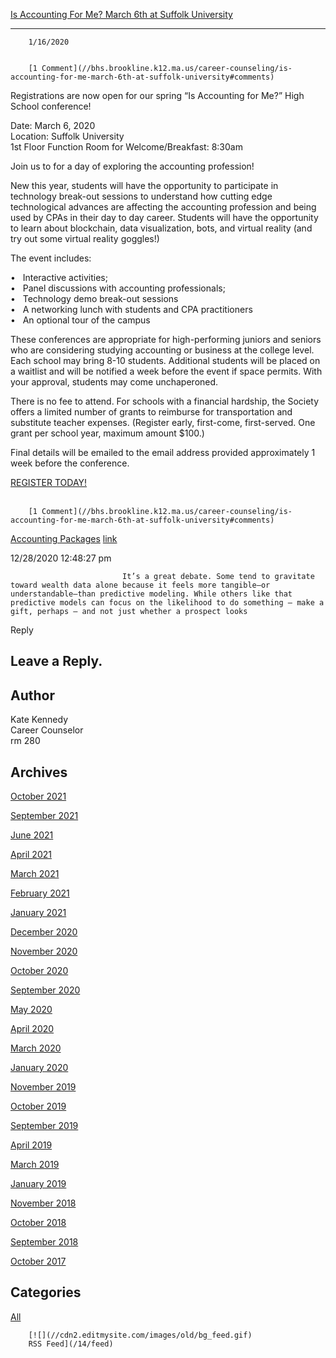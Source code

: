 [Is Accounting For Me? March 6th at Suffolk University](//bhs.brookline.k12.ma.us/career-counseling/is-accounting-for-me-march-6th-at-suffolk-university)

			
--------------------------------------------------------------------------------------------------------------------------------------------------------------

		1/16/2020
	

		[1 Comment](//bhs.brookline.k12.ma.us/career-counseling/is-accounting-for-me-march-6th-at-suffolk-university#comments)
	

Registrations are now open for our spring “Is Accounting for Me?” High School conference!  
  
Date: March 6, 2020  
Location: Suffolk University  
1st Floor Function Room for Welcome/Breakfast: 8:30am  
  
Join us to for a day of exploring the accounting profession!   
  
New this year, students will have the opportunity to participate in technology break-out sessions to understand how cutting edge technological advances are affecting the accounting profession and being used by CPAs in their day to day career. Students will have the opportunity to learn about blockchain, data visualization, bots, and virtual reality (and try out some virtual reality goggles!)  
  
The event includes:  
  
•   Interactive activities;  
•   Panel discussions with accounting professionals;  
•   Technology demo break-out sessions  
•   A networking lunch with students and CPA practitioners  
•   An optional tour of the campus  
  
These conferences are appropriate for high-performing juniors and seniors who are considering studying accounting or business at the college level. Each school may bring 8-10 students. Additional students will be placed on a waitlist and will be notified a week before the event if space permits. With your approval, students may come unchaperoned.   
  
There is no fee to attend. For schools with a financial hardship, the Society offers a limited number of grants to reimburse for transportation and substitute teacher expenses. (Register early, first-come, first-served. One grant per school year, maximum amount $100.)  
  
Final details will be emailed to the email address provided approximately 1 week before the conference.  
  
[REGISTER TODAY!](https://protect-us.mimecast.com/s/TxeBCAD91osrR5kyCGUUT7?domain=mx.technolutions.net)  
​

		[1 Comment](//bhs.brookline.k12.ma.us/career-counseling/is-accounting-for-me-march-6th-at-suffolk-university#comments)
	

[Accounting Packages](https://www.platinumaccounting.com.au/fee-packages/business-accounting-packages/)
							[link](https://www.platinumaccounting.com.au/fee-packages/business-accounting-packages/)
						

12/28/2020 12:48:27 pm

							 It’s a great debate. Some tend to gravitate toward wealth data alone because it feels more tangible—or understandable—than predictive modeling. While others like that predictive models can focus on the likelihood to do something – make a gift, perhaps – and not just whether a prospect looks 
					

Reply
									

  
  
  

Leave a Reply.
--------------

Author
------

Kate Kennedy  
Career Counselor  
​rm 280

Archives
--------

[October 2021](/career-counseling/archives/10-2021)
		  
[September 2021](/career-counseling/archives/09-2021)
		  
[June 2021](/career-counseling/archives/06-2021)
		  
[April 2021](/career-counseling/archives/04-2021)
		  
[March 2021](/career-counseling/archives/03-2021)
		  
[February 2021](/career-counseling/archives/02-2021)
		  
[January 2021](/career-counseling/archives/01-2021)
		  
[December 2020](/career-counseling/archives/12-2020)
		  
[November 2020](/career-counseling/archives/11-2020)
		  
[October 2020](/career-counseling/archives/10-2020)
		  
[September 2020](/career-counseling/archives/09-2020)
		  
[May 2020](/career-counseling/archives/05-2020)
		  
[April 2020](/career-counseling/archives/04-2020)
		  
[March 2020](/career-counseling/archives/03-2020)
		  
[January 2020](/career-counseling/archives/01-2020)
		  
[November 2019](/career-counseling/archives/11-2019)
		  
[October 2019](/career-counseling/archives/10-2019)
		  
[September 2019](/career-counseling/archives/09-2019)
		  
[April 2019](/career-counseling/archives/04-2019)
		  
[March 2019](/career-counseling/archives/03-2019)
		  
[January 2019](/career-counseling/archives/01-2019)
		  
[November 2018](/career-counseling/archives/11-2018)
		  
[October 2018](/career-counseling/archives/10-2018)
		  
[September 2018](/career-counseling/archives/09-2018)
		  
[October 2017](/career-counseling/archives/10-2017)
		  

Categories
----------

[All](/career-counseling/category/all)
	  

	
		[![](//cdn2.editmysite.com/images/old/bg_feed.gif)
		RSS Feed](/14/feed)